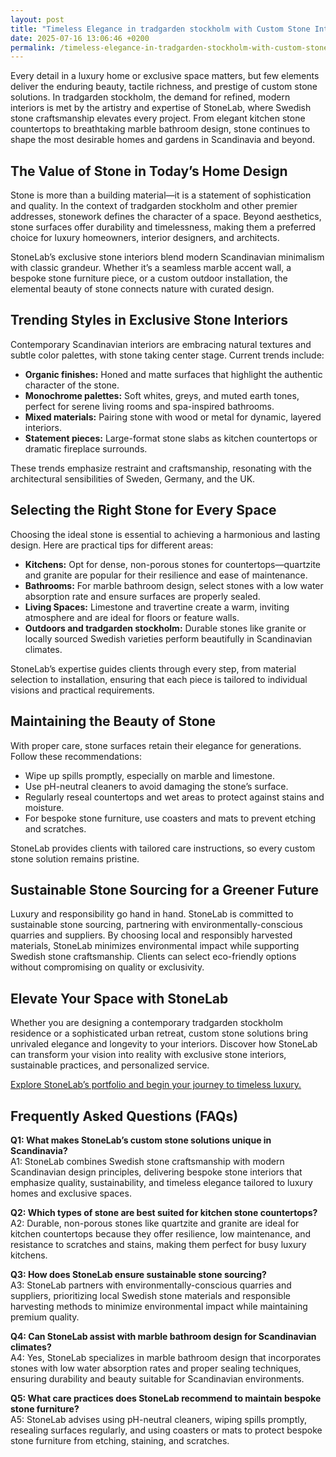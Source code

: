 ```yaml
---
layout: post
title: "Timeless Elegance in tradgarden stockholm with Custom Stone Interiors"
date: 2025-07-16 13:06:46 +0200
permalink: /timeless-elegance-in-tradgarden-stockholm-with-custom-stone-interiors/
---
```

Every detail in a luxury home or exclusive space matters, but few elements deliver the enduring beauty, tactile richness, and prestige of custom stone solutions. In tradgarden stockholm, the demand for refined, modern interiors is met by the artistry and expertise of StoneLab, where Swedish stone craftsmanship elevates every project. From elegant kitchen stone countertops to breathtaking marble bathroom design, stone continues to shape the most desirable homes and gardens in Scandinavia and beyond.

## The Value of Stone in Today’s Home Design

Stone is more than a building material—it is a statement of sophistication and quality. In the context of tradgarden stockholm and other premier addresses, stonework defines the character of a space. Beyond aesthetics, stone surfaces offer durability and timelessness, making them a preferred choice for luxury homeowners, interior designers, and architects.

StoneLab’s exclusive stone interiors blend modern Scandinavian minimalism with classic grandeur. Whether it’s a seamless marble accent wall, a bespoke stone furniture piece, or a custom outdoor installation, the elemental beauty of stone connects nature with curated design.

## Trending Styles in Exclusive Stone Interiors

Contemporary Scandinavian interiors are embracing natural textures and subtle color palettes, with stone taking center stage. Current trends include:

- **Organic finishes:** Honed and matte surfaces that highlight the authentic character of the stone.
- **Monochrome palettes:** Soft whites, greys, and muted earth tones, perfect for serene living rooms and spa-inspired bathrooms.
- **Mixed materials:** Pairing stone with wood or metal for dynamic, layered interiors.
- **Statement pieces:** Large-format stone slabs as kitchen countertops or dramatic fireplace surrounds.

These trends emphasize restraint and craftsmanship, resonating with the architectural sensibilities of Sweden, Germany, and the UK.

## Selecting the Right Stone for Every Space

Choosing the ideal stone is essential to achieving a harmonious and lasting design. Here are practical tips for different areas:

- **Kitchens:** Opt for dense, non-porous stones for countertops—quartzite and granite are popular for their resilience and ease of maintenance.
- **Bathrooms:** For marble bathroom design, select stones with a low water absorption rate and ensure surfaces are properly sealed.
- **Living Spaces:** Limestone and travertine create a warm, inviting atmosphere and are ideal for floors or feature walls.
- **Outdoors and tradgarden stockholm:** Durable stones like granite or locally sourced Swedish varieties perform beautifully in Scandinavian climates.

StoneLab’s expertise guides clients through every step, from material selection to installation, ensuring that each piece is tailored to individual visions and practical requirements.

## Maintaining the Beauty of Stone

With proper care, stone surfaces retain their elegance for generations. Follow these recommendations:

- Wipe up spills promptly, especially on marble and limestone.
- Use pH-neutral cleaners to avoid damaging the stone’s surface.
- Regularly reseal countertops and wet areas to protect against stains and moisture.
- For bespoke stone furniture, use coasters and mats to prevent etching and scratches.

StoneLab provides clients with tailored care instructions, so every custom stone solution remains pristine.

## Sustainable Stone Sourcing for a Greener Future

Luxury and responsibility go hand in hand. StoneLab is committed to sustainable stone sourcing, partnering with environmentally-conscious quarries and suppliers. By choosing local and responsibly harvested materials, StoneLab minimizes environmental impact while supporting Swedish stone craftsmanship. Clients can select eco-friendly options without compromising on quality or exclusivity.

## Elevate Your Space with StoneLab

Whether you are designing a contemporary tradgarden stockholm residence or a sophisticated urban retreat, custom stone solutions bring unrivaled elegance and longevity to your interiors. Discover how StoneLab can transform your vision into reality with exclusive stone interiors, sustainable practices, and personalized service.

[Explore StoneLab’s portfolio and begin your journey to timeless luxury.](https://stonelab.se/)

## Frequently Asked Questions (FAQs)

**Q1: What makes StoneLab’s custom stone solutions unique in Scandinavia?**  
A1: StoneLab combines Swedish stone craftsmanship with modern Scandinavian design principles, delivering bespoke stone interiors that emphasize quality, sustainability, and timeless elegance tailored to luxury homes and exclusive spaces.

**Q2: Which types of stone are best suited for kitchen stone countertops?**  
A2: Durable, non-porous stones like quartzite and granite are ideal for kitchen countertops because they offer resilience, low maintenance, and resistance to scratches and stains, making them perfect for busy luxury kitchens.

**Q3: How does StoneLab ensure sustainable stone sourcing?**  
A3: StoneLab partners with environmentally-conscious quarries and suppliers, prioritizing local Swedish stone materials and responsible harvesting methods to minimize environmental impact while maintaining premium quality.

**Q4: Can StoneLab assist with marble bathroom design for Scandinavian climates?**  
A4: Yes, StoneLab specializes in marble bathroom design that incorporates stones with low water absorption rates and proper sealing techniques, ensuring durability and beauty suitable for Scandinavian environments.

**Q5: What care practices does StoneLab recommend to maintain bespoke stone furniture?**  
A5: StoneLab advises using pH-neutral cleaners, wiping spills promptly, resealing surfaces regularly, and using coasters or mats to protect bespoke stone furniture from etching, staining, and scratches.

<script type="application/ld+json">
{
  "@context": "https://schema.org",
  "@type": "BlogPosting",
  "headline": "Timeless Elegance in tradgarden stockholm with Custom Stone Interiors",
  "description": "Explore how StoneLab delivers bespoke custom stone solutions and exclusive stone interiors, blending Swedish stone craftsmanship with modern Scandinavian design for luxury homes in Scandinavia and Northern Europe.",
  "author": {
    "@type": "Person",
    "name": "StoneLab"
  },
  "publisher": {
    "@type": "Organization",
    "name": "StoneLab",
    "logo": {
      "@type": "ImageObject",
      "url": "https://stonelab.se/logo.png"
    }
  },
  "mainEntityOfPage": {
    "@type": "WebPage",
    "@id": "https://stonelab.se/blog/timeless-elegance-tradgarden-stockholm-custom-stone-interiors"
  },
  "datePublished": "2024-06-01",
  "dateModified": "2024-06-01",
  "keywords": "StoneLab, custom stone solutions, interior stone design, exclusive stone interiors, Swedish stone craftsmanship, luxury interior materials, kitchen stone countertops, marble bathroom design, bespoke stone furniture, sustainable stone sourcing",
  "inLanguage": "en",
  "url": "https://stonelab.se/blog/timeless-elegance-tradgarden-stockholm-custom-stone-interiors"
}
</script>

<script type="application/ld+json">
{
  "@context": "https://schema.org",
  "@type": "FAQPage",
  "mainEntity": [
    {
      "@type": "Question",
      "name": "What makes StoneLab’s custom stone solutions unique in Scandinavia?",
      "acceptedAnswer": {
        "@type": "Answer",
        "text": "StoneLab combines Swedish stone craftsmanship with modern Scandinavian design principles, delivering bespoke stone interiors that emphasize quality, sustainability, and timeless elegance tailored to luxury homes and exclusive spaces."
      }
    },
    {
      "@type": "Question",
      "name": "Which types of stone are best suited for kitchen stone countertops?",
      "acceptedAnswer": {
        "@type": "Answer",
        "text": "Durable, non-porous stones like quartzite and granite are ideal for kitchen countertops because they offer resilience, low maintenance, and resistance to scratches and stains, making them perfect for busy luxury kitchens."
      }
    },
    {
      "@type": "Question",
      "name": "How does StoneLab ensure sustainable stone sourcing?",
      "acceptedAnswer": {
        "@type": "Answer",
        "text": "StoneLab partners with environmentally-conscious quarries and suppliers, prioritizing local Swedish stone materials and responsible harvesting methods to minimize environmental impact while maintaining premium quality."
      }
    },
    {
      "@type": "Question",
      "name": "Can StoneLab assist with marble bathroom design for Scandinavian climates?",
      "acceptedAnswer": {
        "@type": "Answer",
        "text": "Yes, StoneLab specializes in marble bathroom design that incorporates stones with low water absorption rates and proper sealing techniques, ensuring durability and beauty suitable for Scandinavian environments."
      }
    },
    {
      "@type": "Question",
      "name": "What care practices does StoneLab recommend to maintain bespoke stone furniture?",
      "acceptedAnswer": {
        "@type": "Answer",
        "text": "StoneLab advises using pH-neutral cleaners, wiping spills promptly, resealing surfaces regularly, and using coasters or mats to protect bespoke stone furniture from etching, staining, and scratches."
      }
    }
  ]
}
</script>